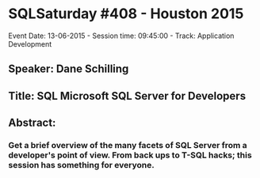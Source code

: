 # SQLSaturday #408 - Houston 2015
Event Date: 13-06-2015 - Session time: 09:45:00 - Track: Application Development
## Speaker: Dane Schilling
## Title: SQL  Microsoft SQL Server for Developers
## Abstract:
### Get a brief overview of the many facets of SQL Server from a developer's point of view.  From back ups to T-SQL hacks; this session has something for everyone.

